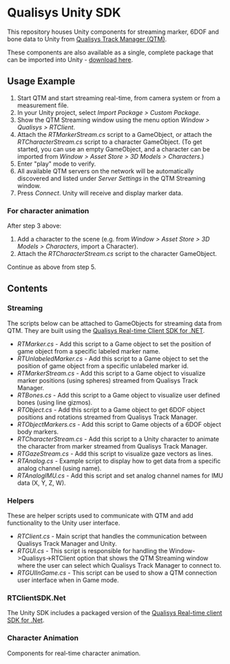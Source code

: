 # Qualisys Unity SDK

This repository houses Unity components for streaming marker, 6DOF and bone data to Unity from [Qualisys Track Manager (QTM)](http://www.qualisys.com/products/software/qtm).

These components are also available as a single, complete package that can be imported into Unity - [download here](http://www.qualisys.com/download/Qualisys-Real-Time-Streaming.unitypackage).

## Usage Example

1. Start QTM and start streaming real-time, from camera system or from a measurement file.
2. In your Unity project, select *Import Package > Custom Package*.
3. Show the QTM Streaming window using the menu option *Window > Qualisys  > RTClient*.
4. Attach the *RTMarkerStream.cs* script to a GameObject, or attach the *RTCharacterStream.cs* script to a character GameObject. (To get started, you can use an empty GameObject, and a character can be imported from *Window > Asset Store > 3D Models > Characters*.)
5. Enter "play" mode to verify.
6. All available QTM servers on the network will be automatically discovered and listed under *Server Settings* in the QTM Streaming window.
7. Press *Connect*. Unity will receive and display marker data.

### For character animation

After step 3 above:

1. Add a character to the scene (e.g. from *Window > Asset Store > 3D Models > Characters*, import a Character).
2. Attach the *RTCharacterStream.cs* script to the character GameObject.

Continue as above from step 5.

## Contents

### Streaming

The scripts below can be attached to GameObjects for streaming data from QTM. They are built using the [Qualisys Real-time Client SDK for .NET](https://github.com/qualisys/RTClientSDK.Net).

* *RTMarker.cs* - Add this script to a Game object to set the position of game object from a specific labeled marker name.
* *RTUnlabeledMarker.cs* - Add this script to a Game object to set the position of game object from a specific unlabeled marker id.
* *RTMarkerStream.cs* - Add this script to a Game object to visualize marker positions (using spheres) streamed from Qualisys Track Manager.
* *RTBones.cs* - Add this script to a Game object to visualize user defined bones (using line gizmos).
* *RTObject.cs* - Add this script to a Game object to get 6DOF object positions and rotations streamed from Qualisys Track Manager.
* *RTObjectMarkers.cs* - Add this script to Game objects of a 6DOF object body markers.
* *RTCharacterStream.cs* - Add this script to a Unity character to animate the character from marker streamed from Qualisys Track Manager.
* *RTGazeStream.cs* - Add this script to visualize gaze vectors as lines.
* *RTAnalog.cs* - Example script to display how to get data from a specific analog channel (using name).
* *RTAnalogIMU.cs* - Add this script and set analog channel names for IMU data (X, Y, Z, W).

### Helpers

These are helper scripts used to communicate with QTM and add functionality to the Unity user interface.

* *RTClient.cs* - Main script that handles the communication between Qualisys Track Manager and Unity.
* *RTGUI.cs* - This script is responsible for handling the Window->Qualisys->RTClient option that shows the QTM Streaming window where the user can select which Qualisys Track Manager to connect to.
* *RTGUIInGame.cs* - This script can be used to show a QTM connection user interface when in Game mode.

### RTClientSDK.Net

The Unity SDK includes a packaged version of the [Qualisys Real-time client SDK for .Net](https://github.com/qualisys/RTClientSDK.Net).

### Character Animation

Components for real-time character animation.
